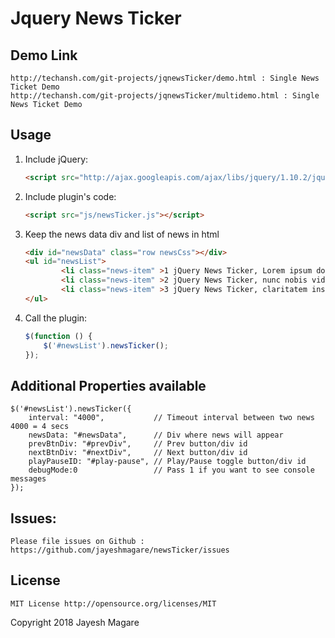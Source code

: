 Jquery News Ticker
====================
## Demo Link
	http://techansh.com/git-projects/jqnewsTicker/demo.html : Single News Ticket Demo
    http://techansh.com/git-projects/jqnewsTicker/multidemo.html : Single News Ticket Demo

## Usage

1. Include jQuery:

	```html
	<script src="http://ajax.googleapis.com/ajax/libs/jquery/1.10.2/jquery.min.js"></script>
	```

2. Include plugin's code:

	```html
	<script src="js/newsTicker.js"></script>
	```
3. Keep the news data div and list of news in html
	
	```html
	<div id="newsData" class="row newsCss"></div>
	<ul id="newsList">
			<li class="news-item" >1 jQuery News Ticker, Lorem ipsum dolor sit amet !</li>
			<li class="news-item" >2 jQuery News Ticker, nunc nobis videntur parum clari, fiant sollemnes in futurum !</li>
			<li class="news-item" >3 jQuery News Ticker, claritatem insitam; est usus legentis in iis qui facit eorum  !</li>
	</ul>	
	```
	
4. Call the plugin:

	```javascript
	$(function () {
		$('#newsList').newsTicker();
	});
	```
	
##	Additional Properties available
	$('#newsList').newsTicker({
		interval: "4000",			// Timeout interval between two news 4000 = 4 secs
		newsData: "#newsData",		// Div where news will appear 
		prevBtnDiv: "#prevDiv",		// Prev button/div id 
		nextBtnDiv: "#nextDiv",		// Next button/div id 
		playPauseID: "#play-pause",	// Play/Pause toggle button/div id
		debugMode:0					// Pass 1 if you want to see console messages
    });

## Issues:
	Please file issues on Github : https://github.com/jayeshmagare/newsTicker/issues
	
## License

	MIT License http://opensource.org/licenses/MIT	

Copyright 2018 Jayesh Magare
